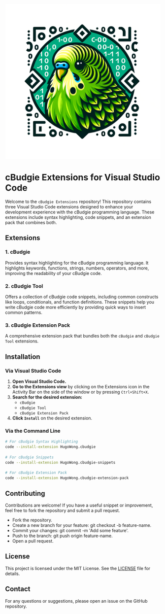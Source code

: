 ![Logo](logo.png)
# cBudgie Extensions for Visual Studio Code

Welcome to the `cBudgie Extensions` repository! This repository contains three Visual Studio Code extensions designed to enhance your development experience with the cBudgie programming language. These extensions include syntax highlighting, code snippets, and an extension pack that combines both.

## Extensions

### 1. cBudgie

Provides syntax highlighting for the cBudgie programming language. It highlights keywords, functions, strings, numbers, operators, and more, improving the readability of your cBudgie code.

### 2. cBudgie Tool

Offers a collection of cBudgie code snippets, including common constructs like loops, conditionals, and function definitions. These snippets help you write cBudgie code more efficiently by providing quick ways to insert common patterns.

### 3. cBudgie Extension Pack

A comprehensive extension pack that bundles both the `cBudgie` and `cBudgie Tool` extensions.

## Installation

### Via Visual Studio Code

1. **Open Visual Studio Code.**
2. **Go to the Extensions view** by clicking on the Extensions icon in the Activity Bar on the side of the window or by pressing `Ctrl+Shift+X`.
3. **Search for the desired extension:**
    - `cBudgie`
    - `cBudgie Tool`
    - `cBudgie Extension Pack`
4. **Click `Install`** on the desired extension.

### Via the Command Line

```sh
# For cBudgie Syntax Highlighting
code --install-extension HugoWong.cbudgie

# For cBudgie Snippets
code --install-extension HugoWong.cbudgie-snippets

# For cBudgie Extension Pack
code --install-extension HugoWong.cbudgie-extension-pack
```

## Contributing

Contributions are welcome! If you have a useful snippet or improvement, feel free to fork the repository and submit a pull request.

   - Fork the repository.
   - Create a new branch for your feature: git checkout -b feature-name.
   - Commit your changes: git commit -m 'Add some feature'.
   - Push to the branch: git push origin feature-name.
   - Open a pull request.

## License

This project is licensed under the MIT License. See the [LICENSE](LICENSE) file for details.

## Contact

For any questions or suggestions, please open an issue on the GitHub repository.
